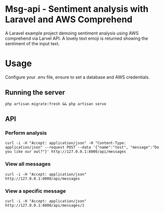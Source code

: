 # Msg-api - Sentiment analysis with Laravel and AWS Comprehend

A Laravel example project demoing sentiment analysis using AWS comprehend via Larvel API.
A lovely text emoji is returned showing the sentiment of the input text.

# Usage

Configure your .env file, ensure to set a database and AWS credentials.

## Running the server
```
php artisan migrate:fresh && php artisan serve
```

## API

### Perform analysis
```
curl -i -H "Accept: application/json" -H "Content-Type: application/json" --request POST --data '{"name":"test", "message":"Do you like our owl?"}' http://127.0.0.1:8000/api/messages
```

### View all messages
```
curl -i -H "Accept: application/json" http://127.0.0.1:8000/api/messages
```

### View a specific message
```
curl -i -H "Accept: application/json" http://127.0.0.1:8000/api/messages/1
```
